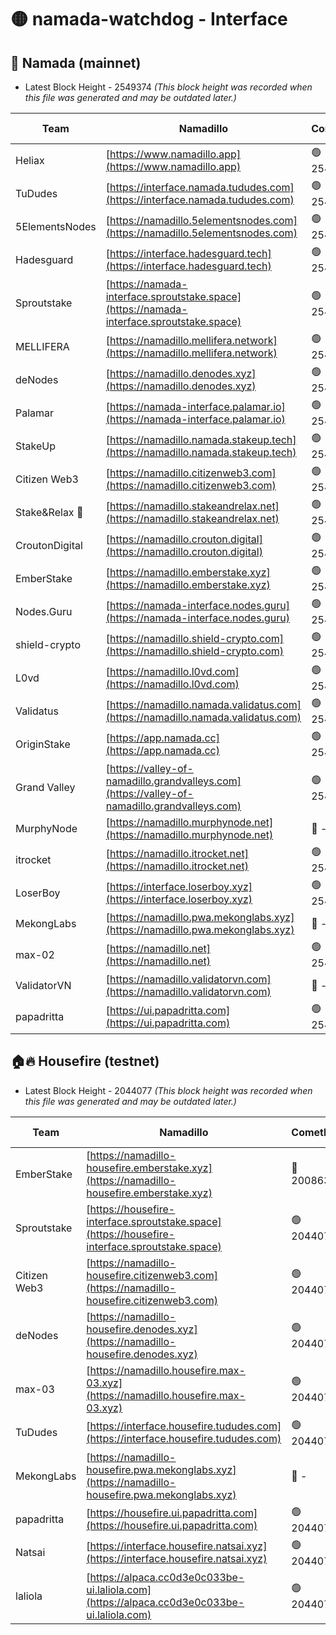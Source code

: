 # 🟡 namada-watchdog - Interface

## 🚀 Namada (mainnet)
- Latest Block Height - 2549374 *(This block height was recorded when this file was generated and may be outdated later.)*

| Team | Namadillo | CometBFT | Indexer | MASP Indexer |
|-|-|-|-|-|
| Heliax | [https://www.namadillo.app](https://www.namadillo.app) | 🟢 2549349 | 🟢 2549348 | 🟢 2549348 |
| TuDudes | [https://interface.namada.tududes.com](https://interface.namada.tududes.com) | 🟢 2549349 | 🟢 2549349 | 🟢 2549348 |
| 5ElementsNodes | [https://namadillo.5elementsnodes.com](https://namadillo.5elementsnodes.com) | 🟢 2549350 | 🟢 2549349 | 🟢 2549349 |
| Hadesguard | [https://interface.hadesguard.tech](https://interface.hadesguard.tech) | 🟢 2549350 | 🟢 2549350 | 🟢 2549350 |
| Sproutstake | [https://namada-interface.sproutstake.space](https://namada-interface.sproutstake.space) | 🟢 2549351 | 🔴 2513702 | 🔴 - |
| MELLIFERA | [https://namadillo.mellifera.network](https://namadillo.mellifera.network) | 🟢 2549354 | 🟢 2549354 | 🟢 2549354 |
| deNodes | [https://namadillo.denodes.xyz](https://namadillo.denodes.xyz) | 🟢 2549355 | 🟢 2549355 | 🟢 2549355 |
| Palamar | [https://namada-interface.palamar.io](https://namada-interface.palamar.io) | 🟢 2549356 | 🟢 2549356 | 🟢 2549356 |
| StakeUp | [https://namadillo.namada.stakeup.tech](https://namadillo.namada.stakeup.tech) | 🟢 2549357 | 🟢 2549357 | 🟢 2549357 |
| Citizen Web3 | [https://namadillo.citizenweb3.com](https://namadillo.citizenweb3.com) | 🟢 2549358 | 🟢 2549357 | 🟢 2549358 |
| Stake&Relax 🦥 | [https://namadillo.stakeandrelax.net](https://namadillo.stakeandrelax.net) | 🟢 2549358 | 🟢 2549358 | 🟢 2549358 |
| CroutonDigital | [https://namadillo.crouton.digital](https://namadillo.crouton.digital) | 🟢 2549359 | 🟢 2549359 | 🟢 2549359 |
| EmberStake | [https://namadillo.emberstake.xyz](https://namadillo.emberstake.xyz) | 🟢 2549360 | 🟢 2549360 | 🟢 2549360 |
| Nodes.Guru | [https://namada-interface.nodes.guru](https://namada-interface.nodes.guru) | 🟢 2549360 | 🟢 2549360 | 🟢 2549361 |
| shield-crypto | [https://namadillo.shield-crypto.com](https://namadillo.shield-crypto.com) | 🟢 2549361 | 🟢 2549361 | 🟢 2549361 |
| L0vd | [https://namadillo.l0vd.com](https://namadillo.l0vd.com) | 🟢 2549362 | 🟢 2549362 | 🟢 2549362 |
| Validatus | [https://namadillo.namada.validatus.com](https://namadillo.namada.validatus.com) | 🟢 2549363 | 🟢 2549363 | 🟢 2549363 |
| OriginStake | [https://app.namada.cc](https://app.namada.cc) | 🟢 2549364 | 🟢 2549364 | 🟢 2549364 |
| Grand Valley | [https://valley-of-namadillo.grandvalleys.com](https://valley-of-namadillo.grandvalleys.com) | 🟢 2549365 | 🟢 2549364 | 🟢 2549365 |
| MurphyNode | [https://namadillo.murphynode.net](https://namadillo.murphynode.net) | 🔴 - | 🔴 - | 🔴 - |
| itrocket | [https://namadillo.itrocket.net](https://namadillo.itrocket.net) | 🟢 2549367 | 🟢 2549367 | 🟢 2549367 |
| LoserBoy | [https://interface.loserboy.xyz](https://interface.loserboy.xyz) | 🟢 2549368 | 🟢 2549368 | 🟢 2549368 |
| MekongLabs | [https://namadillo.pwa.mekonglabs.xyz](https://namadillo.pwa.mekonglabs.xyz) | 🔴 - | 🔴 - | 🔴 - |
| max-02 | [https://namadillo.net](https://namadillo.net) | 🟢 2549371 | 🟢 2549371 | 🟢 2549371 |
| ValidatorVN | [https://namadillo.validatorvn.com](https://namadillo.validatorvn.com) | 🔴 - | 🔴 - | 🔴 - |
| papadritta | [https://ui.papadritta.com](https://ui.papadritta.com) | 🟢 2549374 | 🟢 2549373 | 🟢 2549373 |

## 🏠🔥 Housefire (testnet)
- Latest Block Height - 2044077 *(This block height was recorded when this file was generated and may be outdated later.)*

| Team | Namadillo | CometBFT | Indexer | MASP Indexer |
|-|-|-|-|-|
| EmberStake | [https://namadillo-housefire.emberstake.xyz](https://namadillo-housefire.emberstake.xyz) | 🔴 2008636 | 🔴 2008636 | 🔴 2008636 |
| Sproutstake | [https://housefire-interface.sproutstake.space](https://housefire-interface.sproutstake.space) | 🟢 2044071 | 🟢 2044071 | 🟢 2044071 |
| Citizen Web3 | [https://namadillo-housefire.citizenweb3.com](https://namadillo-housefire.citizenweb3.com) | 🟢 2044072 | 🟢 2044072 | 🟢 2044072 |
| deNodes | [https://namadillo-housefire.denodes.xyz](https://namadillo-housefire.denodes.xyz) | 🟢 2044072 | 🟢 2044072 | 🟢 2044072 |
| max-03 | [https://namadillo.housefire.max-03.xyz](https://namadillo.housefire.max-03.xyz) | 🟢 2044073 | 🟢 2044073 | 🟢 2044073 |
| TuDudes | [https://interface.housefire.tududes.com](https://interface.housefire.tududes.com) | 🟢 2044074 | 🟢 2044074 | 🟢 2044074 |
| MekongLabs | [https://namadillo-housefire.pwa.mekonglabs.xyz](https://namadillo-housefire.pwa.mekonglabs.xyz) | 🔴 - | 🔴 - | 🔴 - |
| papadritta | [https://housefire.ui.papadritta.com](https://housefire.ui.papadritta.com) | 🟢 2044076 | 🟢 2044076 | 🟢 2044076 |
| Natsai | [https://interface.housefire.natsai.xyz](https://interface.housefire.natsai.xyz) | 🟢 2044076 | 🟢 2044076 | 🟢 2044076 |
| laliola | [https://alpaca.cc0d3e0c033be-ui.laliola.com](https://alpaca.cc0d3e0c033be-ui.laliola.com) | 🟢 2044077 | 🟢 2044077 | 🟢 2044077 |

